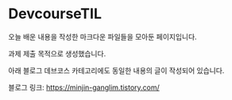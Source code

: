 # DevcourseTIL


오늘 배운 내용을 작성한 마크다운 파일들을 모아둔 페이지입니다. 

과제 제출 목적으로 생성했습니다.

아래 블로그 데브코스 카테고리에도 동일한 내용의 글이 작성되어 있습니다.

블로그 링크: https://minjin-ganglim.tistory.com/
